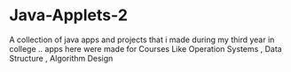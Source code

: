 # Java-Applets-2
A collection of java apps and projects that i made during my third year in college .. apps here were made for Courses Like Operation Systems , Data Structure , Algorithm Design 
